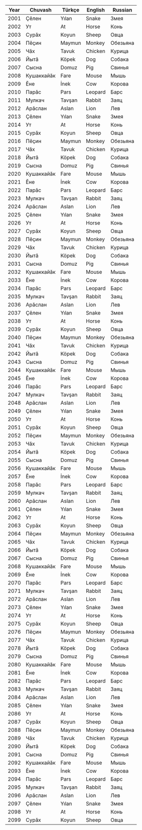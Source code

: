 <script>
document.addEventListener('DOMContentLoaded', function () {
    const currentYear = new Date().getFullYear();
    const rows = document.querySelectorAll('table tr');

    rows.forEach(row => {
        const yearCell = row.querySelector('td, th');
        if (yearCell && parseInt(yearCell.innerText) === currentYear) {
            row.style.fontWeight = 'bolder';
            row.style.color = 'DarkOrange';
            row.style.backgroundColor = 'DarkRed';
            row.style.fontSize = '1.2em';
            row.style.transform = 'scale(1.2)';
            row.style.transformOrigin = 'center';
        }
    });
});
</script>


| Year | Chuvash | Türkçe | English | Russian |
|------|---------------------|------------------|-----------------------------------|------------------|
| 2001 | Ҫӗлен               | Yılan            | Snake                             | Змея             |
| 2002 | Ут                  | At               | Horse                             | Конь             |
| 2003 | Сурӑх               | Koyun            | Sheep                             | Овца             |
| 2004 | Пӗҫин               | Maymun           | Monkey                            | Обезьяна         |
| 2005 | Чӑх                 | Tavuk            | Chicken                           | Курица           |
| 2006 | Йытӑ                | Köpek            | Dog                               | Собака           |
| 2007 | Сысна               | Domuz            | Pig                               | Свинья           |
| 2008 | Кушаккайӑк          | Fare             | Mouse                             | Мышь             |
| 2009 | Ӗне                 | İnek             | Cow                               | Корова           |
| 2010 | Парӑс               | Pars             | Leopard                           | Барс             |
| 2011 | Мулкач              | Tavşan           | Rabbit                            | Заяц             |
| 2012 | Арӑслан             | Aslan            | Lion                              | Лев              |
| 2013 | Ҫӗлен               | Yılan            | Snake                             | Змея             |
| 2014 | Ут                  | At               | Horse                             | Конь             |
| 2015 | Сурӑх               | Koyun            | Sheep                             | Овца             |
| 2016 | Пӗҫин               | Maymun           | Monkey                            | Обезьяна         |
| 2017 | Чӑх                 | Tavuk            | Chicken                           | Курица           |
| 2018 | Йытӑ                | Köpek            | Dog                               | Собака           |
| 2019 | Сысна               | Domuz            | Pig                               | Свинья           |
| 2020 | Кушаккайӑк          | Fare             | Mouse                             | Мышь             |
| 2021 | Ӗне                 | İnek             | Cow                               | Корова           |
| 2022 | Парӑс               | Pars             | Leopard                           | Барс             |
| 2023 | Мулкач              | Tavşan           | Rabbit                            | Заяц             |
| 2024 | Арӑслан             | Aslan            | Lion                              | Лев              |
| 2025 | Ҫӗлен               | Yılan            | Snake                             | Змея             |
| 2026 | Ут                  | At               | Horse                             | Конь             |
| 2027 | Сурӑх               | Koyun            | Sheep                             | Овца             |
| 2028 | Пӗҫин               | Maymun           | Monkey                            | Обезьяна         |
| 2029 | Чӑх                 | Tavuk            | Chicken                           | Курица           |
| 2030 | Йытӑ                | Köpek            | Dog                               | Собака           |
| 2031 | Сысна               | Domuz            | Pig                               | Свинья           |
| 2032 | Кушаккайӑк          | Fare             | Mouse                             | Мышь             |
| 2033 | Ӗне                 | İnek             | Cow                               | Корова           |
| 2034 | Парӑс               | Pars             | Leopard                           | Барс             |
| 2035 | Мулкач              | Tavşan           | Rabbit                            | Заяц             |
| 2036 | Арӑслан             | Aslan            | Lion                              | Лев              |
| 2037 | Ҫӗлен               | Yılan            | Snake                             | Змея             |
| 2038 | Ут                  | At               | Horse                             | Конь             |
| 2039 | Сурӑх               | Koyun            | Sheep                             | Овца             |
| 2040 | Пӗҫин               | Maymun           | Monkey                            | Обезьяна         |
| 2041 | Чӑх                 | Tavuk            | Chicken                           | Курица           |
| 2042 | Йытӑ                | Köpek            | Dog                               | Собака           |
| 2043 | Сысна               | Domuz            | Pig                               | Свинья           |
| 2044 | Кушаккайӑк          | Fare             | Mouse                             | Мышь             |
| 2045 | Ӗне                 | İnek             | Cow                               | Корова           |
| 2046 | Парӑс               | Pars             | Leopard                           | Барс             |
| 2047 | Мулкач              | Tavşan           | Rabbit                            | Заяц             |
| 2048 | Арӑслан             | Aslan            | Lion                              | Лев              |
| 2049 | Ҫӗлен               | Yılan            | Snake                             | Змея             |
| 2050 | Ут                  | At               | Horse                             | Конь             |
| 2051 | Сурӑх               | Koyun            | Sheep                             | Овца             |
| 2052 | Пӗҫин               | Maymun           | Monkey                            | Обезьяна         |
| 2053 | Чӑх                 | Tavuk            | Chicken                           | Курица           |
| 2054 | Йытӑ                | Köpek            | Dog                               | Собака           |
| 2055 | Сысна               | Domuz            | Pig                               | Свинья           |
| 2056 | Кушаккайӑк          | Fare             | Mouse                             | Мышь             |
| 2057 | Ӗне                 | İnek             | Cow                               | Корова           |
| 2058 | Парӑс               | Pars             | Leopard                           | Барс             |
| 2059 | Мулкач              | Tavşan           | Rabbit                            | Заяц             |
| 2060 | Арӑслан             | Aslan            | Lion                              | Лев              |
| 2061 | Ҫӗлен               | Yılan            | Snake                             | Змея             |
| 2062 | Ут                  | At               | Horse                             | Конь             |
| 2063 | Сурӑх               | Koyun            | Sheep                             | Овца             |
| 2064 | Пӗҫин               | Maymun           | Monkey                            | Обезьяна         |
| 2065 | Чӑх                 | Tavuk            | Chicken                           | Курица           |
| 2066 | Йытӑ                | Köpek            | Dog                               | Собака           |
| 2067 | Сысна               | Domuz            | Pig                               | Свинья           |
| 2068 | Кушаккайӑк          | Fare             | Mouse                             | Мышь             |
| 2069 | Ӗне                 | İnek             | Cow                               | Корова           |
| 2070 | Парӑс               | Pars             | Leopard                           | Барс             |
| 2071 | Мулкач              | Tavşan           | Rabbit                            | Заяц             |
| 2072 | Арӑслан             | Aslan            | Lion                              | Лев              |
| 2073 | Ҫӗлен               | Yılan            | Snake                             | Змея             |
| 2074 | Ут                  | At               | Horse                             | Конь             |
| 2075 | Сурӑх               | Koyun            | Sheep                             | Овца             |
| 2076 | Пӗҫин               | Maymun           | Monkey                            | Обезьяна         |
| 2077 | Чӑх                 | Tavuk            | Chicken                           | Курица           |
| 2078 | Йытӑ                | Köpek            | Dog                               | Собака           |
| 2079 | Сысна               | Domuz            | Pig                               | Свинья           |
| 2080 | Кушаккайӑк          | Fare             | Mouse                             | Мышь             |
| 2081 | Ӗне                 | İnek             | Cow                               | Корова           |
| 2082 | Парӑс               | Pars             | Leopard                           | Барс             |
| 2083 | Мулкач              | Tavşan           | Rabbit                            | Заяц             |
| 2084 | Арӑслан             | Aslan            | Lion                              | Лев              |
| 2085 | Ҫӗлен               | Yılan            | Snake                             | Змея             |
| 2086 | Ут                  | At               | Horse                             | Конь             |
| 2087 | Сурӑх               | Koyun            | Sheep                             | Овца             |
| 2088 | Пӗҫин               | Maymun           | Monkey                            | Обезьяна         |
| 2089 | Чӑх                 | Tavuk            | Chicken                           | Курица           |
| 2090 | Йытӑ                | Köpek            | Dog                               | Собака           |
| 2091 | Сысна               | Domuz            | Pig                               | Свинья           |
| 2092 | Кушаккайӑк          | Fare             | Mouse                             | Мышь             |
| 2093 | Ӗне                 | İnek             | Cow                               | Корова           |
| 2094 | Парӑс               | Pars             | Leopard                           | Барс             |
| 2095 | Мулкач              | Tavşan           | Rabbit                            | Заяц             |
| 2096 | Арӑслан             | Aslan            | Lion                              | Лев              |
| 2097 | Ҫӗлен               | Yılan            | Snake                             | Змея             |
| 2098 | Ут                  | At               | Horse                             | Конь             |
| 2099 | Сурӑх               | Koyun            | Sheep                             | Овца             |

